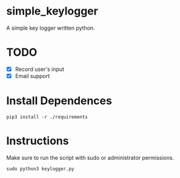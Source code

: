 # simple_keylogger
A simple key logger written python.

# TODO
- [x] Record user's input
- [x] Email support

# Install Dependences 

```
pip3 install -r ./requirements
```

# Instructions 
Make sure to run the script with sudo or administrator permissions.
```
sudo python3 keylogger.py
```
